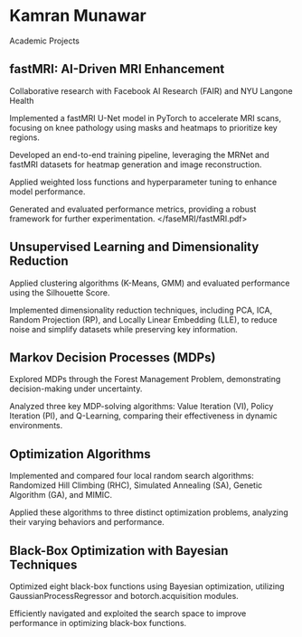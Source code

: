 # Kamran Munawar
Academic Projects


## fastMRI: AI-Driven MRI Enhancement 
Collaborative research with Facebook AI Research (FAIR) and NYU Langone Health 

Implemented a fastMRI U-Net model in PyTorch to accelerate MRI scans, focusing on knee pathology using masks and heatmaps to prioritize key regions. 

Developed an end-to-end training pipeline, leveraging the MRNet and fastMRI datasets for heatmap generation and image reconstruction. 

Applied weighted loss functions and hyperparameter tuning to enhance model performance. 

Generated and evaluated performance metrics, providing a robust framework for further experimentation. 
</faseMRI/fastMRI.pdf>

## Unsupervised Learning and Dimensionality Reduction 

Applied clustering algorithms (K-Means, GMM) and evaluated performance using the Silhouette Score. 

Implemented dimensionality reduction techniques, including PCA, ICA, Random Projection (RP), and Locally Linear Embedding (LLE), to reduce noise and simplify datasets while preserving key information. 

## Markov Decision Processes (MDPs) 

Explored MDPs through the Forest Management Problem, demonstrating decision-making under uncertainty. 

Analyzed three key MDP-solving algorithms: Value Iteration (VI), Policy Iteration (PI), and Q-Learning, comparing their effectiveness in dynamic environments. 

## Optimization Algorithms 

Implemented and compared four local random search algorithms: Randomized Hill Climbing (RHC), Simulated Annealing (SA), Genetic Algorithm (GA), and MIMIC. 

Applied these algorithms to three distinct optimization problems, analyzing their varying behaviors and performance. 

## Black-Box Optimization with Bayesian Techniques 

Optimized eight black-box functions using Bayesian optimization, utilizing GaussianProcessRegressor and botorch.acquisition modules. 

Efficiently navigated and exploited the search space to improve performance in optimizing black-box functions. 

 

 
